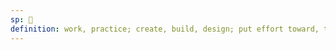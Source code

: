 ```yaml
---
sp: 󱥉
definition: work, practice; create, build, design; put effort toward, take action on
---
```

<!-- pali is about activities that take effort and work. if you're doing something mindlessly with no effort, that's not really a type of pali. but if you're striving towards a goal, creating something, etc., that's pali. -->